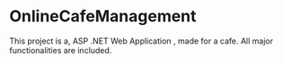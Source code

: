 # OnlineCafeManagement
 This project is a, ASP .NET Web Application , made for a cafe. All major functionalities are included.
